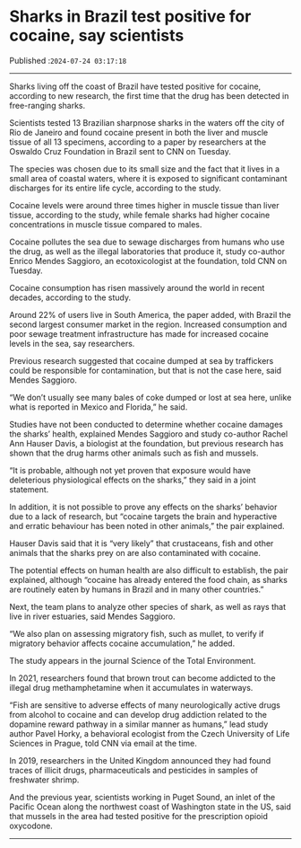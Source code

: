# Sharks in Brazil test positive for cocaine, say scientists

Published :`2024-07-24 03:17:18`

---

Sharks living off the coast of Brazil have tested positive for cocaine, according to new research, the first time that the drug has been detected in free-ranging sharks.

Scientists tested 13 Brazilian sharpnose sharks in the waters off the city of Rio de Janeiro and found cocaine present in both the liver and muscle tissue of all 13 specimens, according to a paper by researchers at the Oswaldo Cruz Foundation in Brazil sent to CNN on Tuesday.

The species was chosen due to its small size and the fact that it lives in a small area of coastal waters, where it is exposed to significant contaminant discharges for its entire life cycle, according to the study.

Cocaine levels were around three times higher in muscle tissue than liver tissue, according to the study, while female sharks had higher cocaine concentrations in muscle tissue compared to males.

Cocaine pollutes the sea due to sewage discharges from humans who use the drug, as well as the illegal laboratories that produce it, study co-author Enrico Mendes Saggioro, an ecotoxicologist at the foundation, told CNN on Tuesday.

Cocaine consumption has risen massively around the world in recent decades, according to the study.

Around 22% of users live in South America, the paper added, with Brazil the second largest consumer market in the region. Increased consumption and poor sewage treatment infrastructure has made for increased cocaine levels in the sea, say researchers.

Previous research suggested that cocaine dumped at sea by traffickers could be responsible for contamination, but that is not the case here, said Mendes Saggioro.

“We don’t usually see many bales of coke dumped or lost at sea here, unlike what is reported in Mexico and Florida,” he said.

Studies have not been conducted to determine whether cocaine damages the sharks’ health, explained Mendes Saggioro and study co-author Rachel Ann Hauser Davis, a biologist at the foundation, but previous research has shown that the drug harms other animals such as fish and mussels.

“It is probable, although not yet proven that exposure would have deleterious physiological effects on the sharks,” they said in a joint statement.

In addition, it is not possible to prove any effects on the sharks’ behavior due to a lack of research, but “cocaine targets the brain and hyperactive and erratic behaviour has been noted in other animals,” the pair explained.

Hauser Davis said that it is “very likely” that crustaceans, fish and other animals that the sharks prey on are also contaminated with cocaine.

The potential effects on human health are also difficult to establish, the pair explained, although “cocaine has already entered the food chain, as sharks are routinely eaten by humans in Brazil and in many other countries.”

Next, the team plans to analyze other species of shark, as well as rays that live in river estuaries, said Mendes Saggioro.

“We also plan on assessing migratory fish, such as mullet, to verify if migratory behavior affects cocaine accumulation,” he added.

The study appears in the journal Science of the Total Environment.

In 2021, researchers found that brown trout can become addicted to the illegal drug methamphetamine when it accumulates in waterways.

“Fish are sensitive to adverse effects of many neurologically active drugs from alcohol to cocaine and can develop drug addiction related to the dopamine reward pathway in a similar manner as humans,” lead study author Pavel Horky, a behavioral ecologist from the Czech University of Life Sciences in Prague, told CNN via email at the time.

In 2019, researchers in the United Kingdom announced they had found traces of illicit drugs, pharmaceuticals and pesticides in samples of freshwater shrimp.

And the previous year, scientists working in Puget Sound, an inlet of the Pacific Ocean along the northwest coast of Washington state in the US, said that mussels in the area had tested positive for the prescription opioid oxycodone.

---

